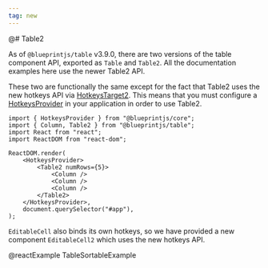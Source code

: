 ```yaml
---
tag: new
---
```


@# Table2

As of `@blueprintjs/table` v3.9.0, there are two versions of the table component API, exported as `Table` and `Table2`.
All the documentation examples here use the newer Table2 API.

These two are functionally the same except for the fact that Table2 uses the new hotkeys API via
[HotkeysTarget2](#core/components/hotkeys-target2). This means that you must configure a
[HotkeysProvider](#core/context/hotkeys-provider) in your application in order to use Table2.

```tsx
import { HotkeysProvider } from "@blueprintjs/core";
import { Column, Table2 } from "@blueprintjs/table";
import React from "react";
import ReactDOM from "react-dom";

ReactDOM.render(
    <HotkeysProvider>
        <Table2 numRows={5}>
            <Column />
            <Column />
            <Column />
        </Table2>
    </HotkeysProvider>,
    document.querySelector("#app"),
);
```

`EditableCell` also binds its own hotkeys, so we have provided a new component `EditableCell2` which uses the new
hotkeys API.

@reactExample TableSortableExample
